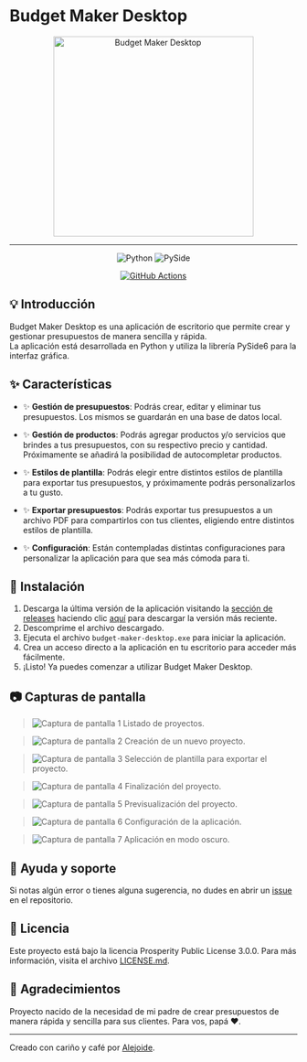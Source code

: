 # Budget Maker Desktop

<div align="center">

<img src="./src/views/assets/icon.png" alt="Budget Maker Desktop" width="350">

---

![Python](https://img.shields.io/badge/3.12-3670A0?style=for-the-badge&logo=python&logoColor=ffd343&label=Python&labelColor=3670A0&color=ffd343)
![PySide](https://img.shields.io/badge/6.8-3670A0?style=for-the-badge&logo=qt&logoColor=white&label=PySide&labelColor=009390&color=eee)

[![GitHub Actions](https://img.shields.io/badge/Actions-white?style=for-the-badge&logo=github&logoColor=black)](https://github.com/features/actions)

</div>

## 💡 Introducción

Budget Maker Desktop es una aplicación de escritorio que permite crear y gestionar presupuestos de manera sencilla y rápida.  
La aplicación está desarrollada en Python y utiliza la librería PySide6 para la interfaz gráfica.

## ✨ Características

- ✨ **Gestión de presupuestos**: Podrás crear, editar y eliminar tus presupuestos. Los mismos se guardarán en una base de datos local.

- ✨ **Gestión de productos**: Podrás agregar productos y/o servicios que brindes a tus presupuestos, con su respectivo precio y cantidad. Próximamente se añadirá la posibilidad de autocompletar productos.
- ✨ **Estilos de plantilla**: Podrás elegir entre distintos estilos de plantilla para exportar tus presupuestos, y próximamente podrás personalizarlos a tu gusto.
- ✨ **Exportar presupuestos**: Podrás exportar tus presupuestos a un archivo PDF para compartirlos con tus clientes, eligiendo entre distintos estilos de plantilla.
- ✨ **Configuración**: Están contempladas distintas configuraciones para personalizar la aplicación para que sea más cómoda para ti.

## 📖 Instalación

1. Descarga la última versión de la aplicación visitando la [sección de releases]([https://](https://github.com/4l3j0Ok/budget-maker-desktop/releases)) haciendo clic [aquí](https://github.com/4l3j0Ok/budget-maker-desktop/releases/latest/download/budget-maker-desktop.zip) para descargar la versión más reciente.
2. Descomprime el archivo descargado.
3. Ejecuta el archivo `budget-maker-desktop.exe` para iniciar la aplicación.
4. Crea un acceso directo a la aplicación en tu escritorio para acceder más fácilmente.
5. ¡Listo! Ya puedes comenzar a utilizar Budget Maker Desktop.

## 📷 Capturas de pantalla

> ![Captura de pantalla 1](./docs/README/1.png)
> Listado de proyectos.

> ![Captura de pantalla 2](./docs/README/2.png)
> Creación de un nuevo proyecto.

> ![Captura de pantalla 3](./docs/README/3.png)
> Selección de plantilla para exportar el proyecto.

>![Captura de pantalla 4](./docs/README/4.png)
> Finalización del proyecto.

> ![Captura de pantalla 5](./docs/README/5.png)
> Previsualización del proyecto.

> ![Captura de pantalla 6](./docs/README/6.png)
> Configuración de la aplicación.

> ![Captura de pantalla 7](./docs/README/7.png)
> Aplicación en modo oscuro.

## 🐛 Ayuda y soporte

Si notas algún error o tienes alguna sugerencia, no dudes en abrir un [issue](https://github.com/4l3j0Ok/budget-maker-desktop/issues) en el repositorio.

## 📝 Licencia

Este proyecto está bajo la licencia Prosperity Public License 3.0.0. Para más información, visita el archivo [LICENSE.md](./LICENSE.md).

## 🙏 Agradecimientos

Proyecto nacido de la necesidad de mi padre de crear presupuestos de manera rápida y sencilla para sus clientes. Para vos, papá ❤️.

---

Creado con cariño y café por [Alejoide](https://alejoide.com).
